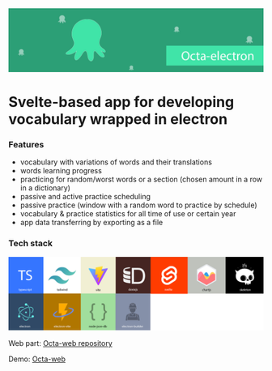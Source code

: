 <img src="./github extras/github repository poster.jpg">

# Svelte-based app for developing vocabulary wrapped in electron

### Features

*  vocabulary with variations of words and their translations
*  words learning progress
*  practicing for random/worst words or a section (chosen amount in a row in a dictionary)
*  passive and active practice scheduling 
*  passive practice (window with a random word to practice by schedule)
*  vocabulary & practice statistics for all time of use or certain year
*  app data transferring by exporting as a file

### Tech stack

<img src="./github extras/tech-stack x_112224123.png" alt="tech stack list">

Web part: [Octa-web repository](https://github.com/Mero-Plaform/octa-web)

Demo: [Octa-web](https://merovinggen.github.io/octa-web-build/)
